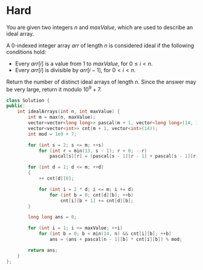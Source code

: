 # Hard

You are given two integers $n$ and $maxValue$, which are used to describe an ideal array.

A 0-indexed integer array $arr$ of length $n$ is considered ideal if the following conditions hold:

- Every $arr[i]$ is a value from $1$ to $maxValue$, for $0 \leq i < n$.
- Every $arr[i]$ is divisible by $arr[i - 1]$, for $0 < i < n$.

Return the number of distinct ideal arrays of length $n$. Since the answer may be very large, return it modulo $10^9 + 7$.

```cpp
class Solution {
public:
    int idealArrays(int n, int maxValue) {
        int m = max(n, maxValue);
        vector<vector<long long>> pascal(m + 1, vector<long long>(14, 1));
        vector<vector<int>> cnt(m + 1, vector<int>(14));
        int mod = 1e9 + 7;

        for (int s = 2; s <= m; ++s)
            for (int r = min(13, s - 1); r > 0; --r)
                pascal[s][r] = (pascal[s - 1][r - 1] + pascal[s - 1][r]) % mod;

        for (int d = 1; d <= m; ++d)
        {
            ++ cnt[d][0];

            for (int i = 2 * d; i <= m; i += d)
                for (int b = 0; cnt[d][b]; ++b)
                    cnt[i][b + 1] += cnt[d][b];
        }

        long long ans = 0;

        for (int i = 1; i <= maxValue; ++i)
            for (int b = 0; b < min(14, n) && cnt[i][b]; ++b)
                ans = (ans + pascal[n - 1][b] * cnt[i][b]) % mod;

        return ans;
    }
};
```
